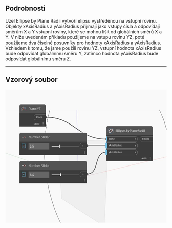 ## Podrobnosti
Uzel Ellipse by Plane Radii vytvoří elipsu vystředěnou na vstupní rovinu. Objekty xAxisRadius a yAxisRadius přijímají jako vstupy čísla a odpovídají směrům X a Y vstupní roviny, které se mohou lišit od globálních směrů X a Y. V niže uvedeném příkladu použijeme na vstupu rovinu YZ, poté použijeme dva číselné posuvníky pro hodnoty xAxisRadius a yAxisRadius. Vzhledem k tomu, že jsme použili rovinu YZ, vstupní hodnota xAxisRadius bude odpovídat globálnímu směru Y, zatímco hodnota yAxisRadius bude odpovídat globálnímu směru Z.
___
## Vzorový soubor

![ByPlaneRadii](./Autodesk.DesignScript.Geometry.Ellipse.ByPlaneRadii_img.jpg)

